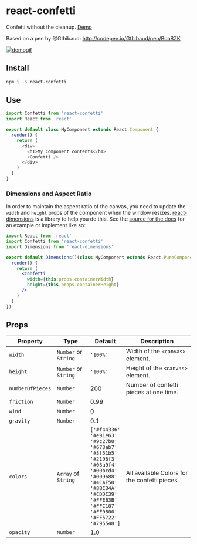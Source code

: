 # react-confetti
Confetti without the cleanup. [Demo](http://alampros.github.io/react-confetti/)

Based on a pen by @Gthibaud: http://codepen.io/Gthibaud/pen/BoaBZK

[![demogif][2]][1]

[1]: http://alampros.github.com/react-confetti
[2]: http://alampros.github.io/react-confetti/confetti-demo.gif (demo gif)

## Install

```sh
npm i -S react-confetti
```

## Use

```javascript
import Confetti from 'react-confetti'
import React from 'react'

export default class MyComponent extends React.Component {
  render() {
    return (
      <div>
        <h1>My Component contents</h1>
        <Confetti />
      </div>
    )
  }
}
```

### Dimensions and Aspect Ratio

In order to maintain the aspect ratio of the canvas, you need to update the `width` and `height` props of the component when the window resizes. [react-dimensions](https://github.com/digidem/react-dimensions) is a library to help you do this. See the [source for the docs](https://github.com/alampros/react-confetti/blob/develop/src/docs.jsx) for an example or implement like so:

```jsx
import React from 'react'
import Confetti from 'react-confetti'
import Dimensions from 'react-dimensions'

export default Dimensions()(class MyComponent extends React.PureComponent {
  render() {
    return (
      <Confetti
        width={this.props.containerWidth}
        height={this.props.containerHeight}
      />
    )
  }
})
```

## Props

Property         | Type                 | Default  | Description
---              | ---                  | ---      | ---
`width`          | `Number` or `String` | `'100%'` | Width of the `<canvas>` element.
`height`         | `Number` or `String` | `'100%'` | Height of the `<canvas>` element.
`numberOfPieces` | `Number`             | 200      | Number of confetti pieces at one time.
`friction`       | `Number`             | 0.99     |
`wind`           | `Number`             | 0        |
`gravity`        | `Number`             | 0.1      |
`colors`         | `Array` of `String`  | `['#f44336'`</br>`'#e91e63'`</br>`'#9c27b0'`</br>`'#673ab7'`</br>`'#3f51b5'`</br>`'#2196f3'`</br>`'#03a9f4'`</br>`'#00bcd4'`</br>`'#009688'`</br>`'#4CAF50'`</br>`'#8BC34A'`</br>`'#CDDC39'`</br>`'#FFEB3B'`</br>`'#FFC107'`</br>`'#FF9800'`</br>`'#FF5722'`</br>`'#795548']`</br> | All available Colors for the confetti pieces
`opacity`        | `Number`             | 1.0      |
